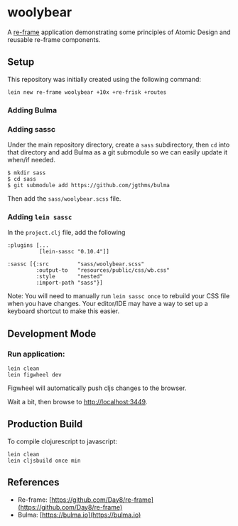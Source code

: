 # woolybear

A [re-frame](https://github.com/Day8/re-frame) application demonstrating some principles of Atomic Design
and reusable re-frame components.

## Setup

This repository was initially created using the following command:

    lein new re-frame woolybear +10x +re-frisk +routes

### Adding Bulma

### Adding sassc

Under the main repository directory, create a `sass` subdirectory, then `cd` into that directory
and add Bulma as a git submodule so we can easily update it when/if needed. 

    $ mkdir sass
    $ cd sass
    $ git submodule add https://github.com/jgthms/bulma

Then add the `sass/woolybear.scss` file.

### Adding `lein sassc`

In the `project.clj` file, add the following

    :plugins [...
              [lein-sassc "0.10.4"]]
    
    :sassc [{:src         "sass/woolybear.scss"
             :output-to   "resources/public/css/wb.css"
             :style       "nested"
             :import-path "sass"}]

Note: You will need to manually run `lein sassc once` to rebuild your CSS file
when you have changes. Your editor/IDE may have a way to set up a keyboard shortcut
to make this easier.

## Development Mode

### Run application:

```
lein clean
lein figwheel dev
```

Figwheel will automatically push cljs changes to the browser.

Wait a bit, then browse to [http://localhost:3449](http://localhost:3449).

## Production Build

To compile clojurescript to javascript:

```
lein clean
lein cljsbuild once min
```

## References

* Re-frame: [https://github.com/Day8/re-frame](https://github.com/Day8/re-frame)
* Bulma: [https://bulma.io](https://bulma.io)
